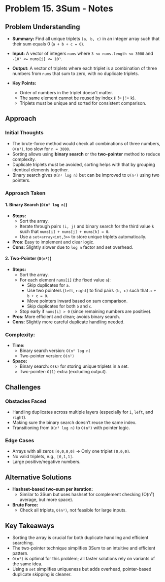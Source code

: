 # Problem 15. 3Sum - Notes

## Problem Understanding

- **Summary:** Find all unique triplets `(a, b, c)` in an integer array such that their sum equals 0 (`a + b + c = 0`).
- **Input:** A vector of integers `nums` where `3 <= nums.length <= 3000` and `-10⁵ <= nums[i] <= 10⁵`.
- **Output:** A vector of triplets where each triplet is a combination of three numbers from `nums` that sum to zero, with no duplicate triplets.

- **Key Points:**
  - Order of numbers in the triplet doesn’t matter.
  - The same element cannot be reused by index (i != j != k).
  - Triplets must be unique and sorted for consistent comparison.

## Approach

### Initial Thoughts

- The brute-force method would check all combinations of three numbers, `O(n³)`, too slow for `n = 3000`.
- Sorting allows using **binary search** or the **two-pointer** method to reduce complexity.
- Duplicate triplets must be avoided, sorting helps with that by grouping identical elements together.
- Binary search gives `O(n² log n)` but can be improved to `O(n²)` using two pointers.

### Approach Taken

#### 1. Binary Search (`O(n² log n)`)

- **Steps:**
  - Sort the array.
  - Iterate through pairs `(i, j)` and binary search for the third value `k` such that `nums[i] + nums[j] + nums[k] = 0`.
  - Use a `set<array<int,3>>` to store unique triplets automatically.
- **Pros:** Easy to implement and clear logic.
- **Cons:** Slightly slower due to `log n` factor and set overhead.

#### 2. Two-Pointer (`O(n²)`)

- **Steps:**
  - Sort the array.
  - For each element `nums[i]` (the fixed value `a`):
    - Skip duplicates for `a`.
    - Use two pointers (`left`, `right`) to find pairs `(b, c)` such that `a + b + c = 0`.
    - Move pointers inward based on sum comparison.
    - Skip duplicates for both `b` and `c`.
  - Stop early if `nums[i] > 0` (since remaining numbers are positive).
- **Pros:** More efficient and clean; avoids binary search.
- **Cons:** Slightly more careful duplicate handling needed.

### Complexity:

- **Time:**
  - Binary search version: `O(n² log n)`
  - Two-pointer version: `O(n²)`
- **Space:**
  - Binary search: `O(k)` for storing unique triplets in a set.
  - Two-pointer: `O(1)` extra (excluding output).

## Challenges

### Obstacles Faced

- Handling duplicates across multiple layers (especially for `i`, `left`, and `right`).
- Making sure the binary search doesn’t reuse the same index.
- Transitioning from `O(n² log n)` to `O(n²)` with pointer logic.

### Edge Cases

- Arrays with all zeros `[0,0,0,0]` → Only one triplet `[0,0,0]`.
- No valid triplets, e.g., `[0,1,1]`.
- Large positive/negative numbers.

## Alternative Solutions

- **Hashset-based two-sum per iteration:**
  - Similar to 3Sum but uses hashset for complement checking (O(n²) average, but more space).
- **Brute Force:**
  - Check all triplets, `O(n³)`, not feasible for large inputs.

## Key Takeaways

- Sorting the array is crucial for both duplicate handling and efficient searching.
- The two-pointer technique simplifies 3Sum to an intuitive and efficient pattern.
- `O(n²)` is optimal for this problem; all faster solutions rely on variants of the same idea.
- Using a `set` simplifies uniqueness but adds overhead, pointer-based duplicate skipping is cleaner.
